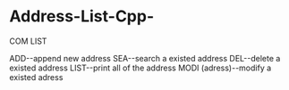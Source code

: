 # Address-List-Cpp-


COM LIST

ADD--append new address
SEA--search a existed address
DEL--delete a existed address
LIST--print all of the address
MODI (adress)--modify a existed adress
